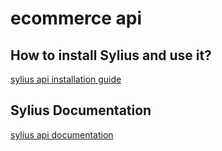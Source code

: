 # ecommerce api

## How to install Sylius and use it?
[sylius api installation guide](https://docs.sylius.com/en/1.12/getting-started-with-sylius/installation.html)

## Sylius Documentation
[sylius api documentation](https://master.demo.sylius.com/api/v2/docs)